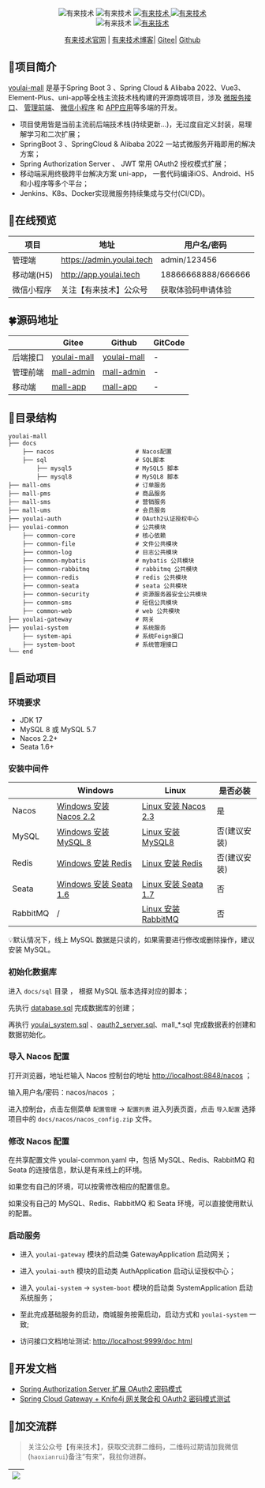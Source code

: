 <p align="center">
    <img alt="有来技术" src="https://img.shields.io/badge/SpringBoot-3.1.5-brightgreen.svg"/>
    <img alt="有来技术" src="https://img.shields.io/badge/SpringCloud & Alibaba -2022-green.svg"/>
     <a href="https://gitee.com/youlaitech/youlai-mall" target="_blank">
        <img alt="有来技术" src="https://gitee.com/youlaitech/youlai-mall/badge/star.svg"/>
    </a>     
    <a href="https://github.com/hxrui" target="_blank">
        <img alt="有来技术" src="https://img.shields.io/github/stars/youlaitech/youlai-mall.svg?style=social&label=Stars"/>
    </a>
    <br/>
    <img alt="有来技术" src="https://img.shields.io/badge/license-Apache%20License%202.0-blue.svg"/>
    <a href="https://gitee.com/youlaiorg" target="_blank">
        <img alt="有来技术" src="https://img.shields.io/badge/Author-有来开源组织-orange.svg"/>
    </a>
</p>

<p align="center">
   <a target="_blank" href="https://www.youlai.tech">有来技术官网</a> |
   <a target="_blank" href="https://youlai.blog.csdn.net">有来技术博客</a>|
   <a target="_blank" href="https://gitee.com/haoxr">Gitee</a>|
   <a target="_blank" href="https://youlai.blog.csdn.net/">Github</a> 
</p>

## 🚀项目简介

[youlai-mall](https://gitee.com/haoxr) 是基于Spring Boot 3 、Spring Cloud & Alibaba
2022、Vue3、Element-Plus、uni-app等全栈主流技术栈构建的开源商城项目，涉及 [微服务接口](https://gitee.com/youlaitech/youlai-mall)、 [管理前端](https://gitee.com/youlaitech/youlai-mall-admin)、 [微信小程序](https://gitee.com/youlaitech/youlai-mall-weapp)
和 [APP应用](https://gitee.com/youlaitech/youlai-mall-weapp)等多端的开发。

- 项目使用皆是当前主流前后端技术栈(持续更新...)，无过度自定义封装，易理解学习和二次扩展；
- SpringBoot 3 、SpringCloud & Alibaba 2022 一站式微服务开箱即用的解决方案；
- Spring Authorization Server 、 JWT 常用 OAuth2 授权模式扩展；
- 移动端采用终极跨平台解决方案 uni-app， 一套代码编译iOS、Android、H5和小程序等多个平台；
- Jenkins、K8s、Docker实现微服务持续集成与交付(CI/CD)。

## 🌈在线预览

| 项目      | 地址                        | 用户名/密码             |
|---------|---------------------------|--------------------|
| 管理端     | https://admin.youlai.tech | admin/123456       |
| 移动端(H5) | http://app.youlai.tech    | 18866668888/666666 |
| 微信小程序  | 关注【有来技术】公众号| 获取体验码申请体验              |


## 🍀源码地址

|      | Gitee                                                  | Github                                                   | GitCode |
|------|--------------------------------------------------------|----------------------------------------------------------|---------|
| 后端接口 | [youlai-mall](https://gitee.com/youlaiorg/youlai-mall) | [youlai-mall](https://github.com/youlaitech/youlai-mall) | -       |
| 管理前端 | [mall-admin](https://gitee.com/youlaiorg/mall-admin)   | [mall-admin](https://github.com/youlaitech/mall-admin)   | -       |
| 移动端  | [mall-app](https://gitee.com/youlaiorg/mall-app)       | [mall-app](https://github.com/youlaitech/mall-app)       | -       |

## 📁目录结构 

``` text
youlai-mall
├── docs  
    ├── nacos                       # Nacos配置
    ├── sql                         # SQL脚本
        ├── mysql5                  # MySQL5 脚本
        ├── mysql8                  # MySQL8 脚本
├── mall-oms                        # 订单服务
├── mall-pms                        # 商品服务
├── mall-sms                        # 营销服务
├── mall-ums                        # 会员服务
├── youlai-auth                     # OAuth2认证授权中心
├── youlai-common                   # 公共模块
    ├── common-core                 # 核心依赖
    ├── common-file                 # 文件公共模块
    ├── common-log                  # 日志公共模块
    ├── common-mybatis              # mybatis 公共模块
    ├── common-rabbitmq             # rabbitmq 公共模块
    ├── common-redis                # redis 公共模块
    ├── common-seata                # seata 公共模块
    ├── common-security             # 资源服务器安全公共模块
    ├── common-sms                  # 短信公共模块
    ├── common-web                  # web 公共模块
├── youlai-gateway                  # 网关
├── youlai-system                   # 系统服务
    ├── system-api                  # 系统Feign接口
    ├── system-boot                 # 系统管理接口
└── end       
```

## 🌌启动项目

### 环境要求

- JDK 17
- MySQL 8 或 MySQL 5.7
- Nacos 2.2+
- Seata 1.6+

### 安装中间件

|          | Windows                                                      | Linux                                                        | 是否必装     |
| -------- | ------------------------------------------------------------ | ------------------------------------------------------------ | ------------ |
| Nacos    | [Windows 安装 Nacos 2.2](https://youlai.blog.csdn.net/article/details/130864925) | [Linux 安装 Nacos 2.3](https://youlai.blog.csdn.net/article/details/132592040) | 是           |
| MySQL    | [Windows 安装 MySQL 8](https://youlai.blog.csdn.net/article/details/133272887) | [Linux 安装 MySQL8](https://youlai.blog.csdn.net/article/details/130398179) | 否(建议安装) |
| Redis    | [Windows 安装 Redis](https://youlai.blog.csdn.net/article/details/133410293) | [Linux 安装 Redis](https://youlai.blog.csdn.net/article/details/130439335) | 否(建议安装) |
| Seata    | [Windows 安装 Seata 1.6](https://youlai.blog.csdn.net/article/details/133295970) | [Linux 安装 Seata 1.7](https://youlai.blog.csdn.net/article/details/133376131) | 否           |
| RabbitMQ | /                                                            | [Linux 安装 RabbitMQ](https://blog.csdn.net/u013737132/article/details/130439122) | 否           |

💡默认情况下，线上 MySQL 数据是只读的，如果需要进行修改或删除操作，建议安装 MySQL。

### 初始化数据库

进入 `docs/sql` 目录 ， 根据 MySQL 版本选择对应的脚本；

先执行 [database.sql](docs%2Fsql%2Fmysql8%2Fdatabase.sql) 完成数据库的创建；

再执行 [youlai_system.sql](docs%2Fsql%2Fmysql8%2Fyoulai_system.sql) 、[oauth2_server.sql](docs%2Fsql%2Fmysql8%2Foauth2_server.sql)、mall_*.sql 完成数据表的创建和数据初始化。

### 导入 Nacos 配置

打开浏览器，地址栏输入 Nacos 控制台的地址 [ http://localhost:8848/nacos]( http://localhost:8848/nacos) ；

输入用户名/密码：nacos/nacos ；

进入控制台，点击左侧菜单 `配置管理` → `配置列表` 进入列表页面，点击 `导入配置`
选择项目中的 `docs/nacos/nacos_config.zip` 文件。

### 修改 Nacos 配置

在共享配置文件 youlai-common.yaml 中，包括 MySQL、Redis、RabbitMQ 和 Seata 的连接信息，默认是有来线上的环境。

如果您有自己的环境，可以按需修改相应的配置信息。

如果没有自己的 MySQL、Redis、RabbitMQ 和 Seata 环境，可以直接使用默认的配置。

### 启动服务

 - 进入 `youlai-gateway` 模块的启动类 GatewayApplication 启动网关；

 - 进入 `youlai-auth` 模块的启动类 AuthApplication 启动认证授权中心；

 - 进入 `youlai-system`  → `system-boot` 模块的启动类 SystemApplication 启动系统服务；

 - 至此完成基础服务的启动，商城服务按需启动，启动方式和 `youlai-system` 一致;

 - 访问接口文档地址测试:  [http://localhost:9999/doc.html](http://localhost:9999/doc.html)


## 📝开发文档

- [Spring Authorization Server 扩展 OAuth2 密码模式](https://youlai.blog.csdn.net/article/details/134024381)
- [Spring Cloud Gateway + Knife4j 网关聚合和 OAuth2 密码模式测试](https://youlai.blog.csdn.net/article/details/134081509)


## 💖加交流群

> 关注公众号【有来技术】，获取交流群二维码，二维码过期请加我微信(`haoxianrui`)备注“有来”，我拉你进群。

| ![](https://s2.loli.net/2022/11/19/OGjum9wr8f6idLX.png) |
|---------------------------------------------------------|
